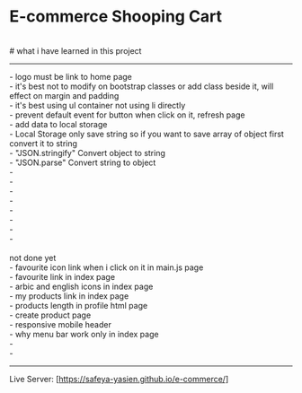 # E-commerce Shooping Cart

<br>
# what i have learned in this project<br><hr>
- logo must be link to home page<br>
- it's best not to modify on bootstrap classes or add class beside it, will effect on margin and padding<br>
- it's best using ul container not using li directly<br>
- prevent default event for button when click on it, refresh page<br>
- add data to local storage<br>
- Local Storage only save string so if you want to save array of object first convert it to string<br>
- "JSON.stringify" Convert object to string <br>
- "JSON.parse" Convert  string to object<br>
- <br>
- <br>
- <br>
- <br>
- <br>
- <br>
- <br>
- <br>

<br>
not done yet<br>
- favourite icon link when i click on it in main.js page<br>
- favourite link in index page<br>
- arbic and english icons in index page<br>
- my products link in index page<br>
- products length in profile html page<br>
- create product page<br>
- responsive mobile header<br>
- why menu bar work only in index page<br>
- <br>
- <br>

<hr>

Live Server: [https://safeya-yasien.github.io/e-commerce/]
